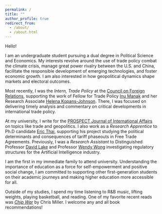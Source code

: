 ```yaml
---
permalink: /
title: ""
author_profile: true
redirect_from: 
  - /about/
  - /about.html
---
```

Hello!

I am an undergraduate student pursuing a dual degree in Political Science and Economics. My interests revolve around the use of trade policy combat the climate crisis, manage great power rivalry between the U.S. and China, facilitate the responsible development of emerging technologies, and foster economic growth. I am also interested in how geopolitical dynamics shape markets and electoral outcomes. 

Most recently, I was the _Intern, Trade Policy_ at the [Council on Foreign Relations](https://www.cfr.org/), supporting the work of Fellow for Trade Policy [Inu Manak](https://www.cfr.org/expert/inu-manak) and her Research Associate [Helena Kopans-Johnson](https://www.cfr.org/bio/helena-kopans-johnson). There, I was focused on delivering timely analysis and commentary on critical developments in international trade policy.

At my university, I write for the [PROSPECT Journal of International Affairs ](https://www.prospect-journal.org/) on topics like trade and geopolitics. I also work as a _Research Apprentice_ to Ph.D candidate [Eric Thai](https://ethai98.github.io/), supporting his project studying the political determinants and consequences of tariff phaseouts in Free Trade Agreements. Previously, I was a _Research Assistant_ to Distinguished Professor [David Lake](https://polisci.ucsd.edu/people/faculty/faculty-directory/currently-active-faculty/lake-profile.html) and Professor [Wendy Wong](https://www.wendyhwong.com/) investigating regulatory structures for the Artificial Intelligence industry.

I am the first in my immediate family to attend university. Understanding the importance of education as a force for self-empowerment and positive social change, I am committed to supporting other first-generation students on their academic journeys and making higher education more accessible for all.

Outside of my studies, I spend my time listening to R&B music, lifting weights, playing basketball, and reading. One of my favorite recent reads was _[Chip War](https://www.christophermiller.net/books)_ by Chris Miller. I welcome any and all book recommendations!

